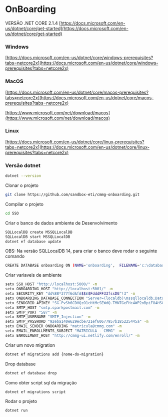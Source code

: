 # OnBoarding

VERSÃO .NET CORE 2.1.4
[https://docs.microsoft.com/en-us/dotnet/core/get-started](https://docs.microsoft.com/en-us/dotnet/core/get-started)

### Windows

[https://docs.microsoft.com/en-us/dotnet/core/windows-prerequisites?tabs=netcore2x](https://docs.microsoft.com/en-us/dotnet/core/windows-prerequisites?tabs=netcore2x)

### MacOS

[https://docs.microsoft.com/en-us/dotnet/core/macos-prerequisites?tabs=netcore2x](https://docs.microsoft.com/en-us/dotnet/core/macos-prerequisites?tabs=netcore2x)

[https://www.microsoft.com/net/download/macos](https://www.microsoft.com/net/download/macos)

### Linux

[https://docs.microsoft.com/en-us/dotnet/core/linux-prerequisites?tabs=netcore2x](https://docs.microsoft.com/en-us/dotnet/core/linux-prerequisites?tabs=netcore2x)


### Versão dotnet
```bash
dotnet --version
```

Clonar o projeto

```bash
git clone https://github.com/sandbox-eti/cmmg-onboarding.git
```

Compilar o projeto

```bash
cd SSO
```

Criar o banco de dados ambiente de Desenvolvimento
```bash
SQLLocalDB create MSSQLLocalDB 
SQLLocalDB start MSSQLLocalDB 
dotnet ef database update
```

OBS: Na versão SQLLocalDB 14, para criar o banco deve rodar o seguinte comando
```bash
CREATE DATABASE onboarding ON (NAME='onboarding',  FILENAME='c:\databases\onboarding.mdf')
```

Criar variaveis de ambiente
```bash
setx SSO_HOST "http://localhost:5000/" -m
setx ONBOARDING_HOST "http://localhost:5001/" -m
setx SECURITY_KEY "dd%88*377f6d&f£$$£$FdddFF33fssDG^!3" -m
setx ONBOARDING_DATABASE_CONNECTION "Server=(localdb)\mssqllocaldb;Database=onboarding;" -m
setx SENDGRID_APIKEY "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" -m
setx SMTP_HOST "smtp.sparkpostmail.com" -m
setx SMTP_PORT "587" -m
setx SMTP_USERNAME "SMTP_Injection" -m
setx SMTP_PASSWORD "92eba140e629ecbe721ef60677957b185225445a" -m
setx EMAIL_SENDER_ONBOARDING "matricula@cmmg.com" -m
setx EMAIL_ENROLLMENTS_SUBJECT "MATRICULA - CMMG" -m
setx ENROLLMENT_HOST "http://cmmg-ui.netlify.com/enroll/" -m
```

Criar um novo migration
```bash
dotnet ef migrations add {nome-do-migration}
```

Drop database
```bash
dotnet ef database drop
```

Como obter script sql da migração
```bash
dotnet ef migrations script
```

Rodar o projeto
```bash
dotnet run
```

